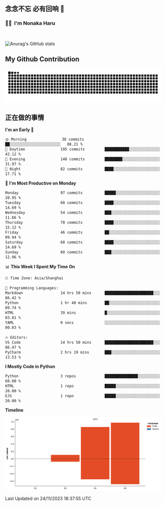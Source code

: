 ## 念念不忘 必有回响  👋
### 👨‍🔧&nbsp;&nbsp;I'm Nonaka Haru

<br>

![Anurag's GitHub stats](https://github-readme-stats.vercel.app/api?username=abinzzz&count_private=true&show_icons=true&theme=tokyonight)


## My Github Contribution
![](https://github.com/abinzzz/abinzzz/blob/output/github-contribution-grid-snake.svg)

## 正在做的事情

<!--START_SECTION:waka-->
**I'm an Early 🐤** 

```text
🌞 Morning                38 commits          ██░░░░░░░░░░░░░░░░░░░░░░░   08.21 % 
🌆 Daytime                195 commits         ███████████░░░░░░░░░░░░░░   42.12 % 
🌃 Evening                148 commits         ████████░░░░░░░░░░░░░░░░░   31.97 % 
🌙 Night                  82 commits          ████░░░░░░░░░░░░░░░░░░░░░   17.71 % 
```
📅 **I'm Most Productive on Monday** 

```text
Monday                   97 commits          █████░░░░░░░░░░░░░░░░░░░░   20.95 % 
Tuesday                  68 commits          ████░░░░░░░░░░░░░░░░░░░░░   14.69 % 
Wednesday                54 commits          ███░░░░░░░░░░░░░░░░░░░░░░   11.66 % 
Thursday                 70 commits          ████░░░░░░░░░░░░░░░░░░░░░   15.12 % 
Friday                   46 commits          ██░░░░░░░░░░░░░░░░░░░░░░░   09.94 % 
Saturday                 68 commits          ████░░░░░░░░░░░░░░░░░░░░░   14.69 % 
Sunday                   60 commits          ███░░░░░░░░░░░░░░░░░░░░░░   12.96 % 
```


📊 **This Week I Spent My Time On** 

```text
🕑︎ Time Zone: Asia/Shanghai

💬 Programming Languages: 
Markdown                 14 hrs 50 mins      ██████████████████████░░░   86.42 % 
Python                   1 hr 40 mins        ██░░░░░░░░░░░░░░░░░░░░░░░   09.74 % 
HTML                     39 mins             █░░░░░░░░░░░░░░░░░░░░░░░░   03.81 % 
YAML                     0 secs              ░░░░░░░░░░░░░░░░░░░░░░░░░   00.03 % 

🔥 Editors: 
VS Code                  14 hrs 50 mins      ██████████████████████░░░   86.47 % 
PyCharm                  2 hrs 19 mins       ███░░░░░░░░░░░░░░░░░░░░░░   13.53 % 
```

**I Mostly Code in Python** 

```text
Python                   3 repos             ███████████████░░░░░░░░░░   60.00 % 
HTML                     1 repo              █████░░░░░░░░░░░░░░░░░░░░   20.00 % 
EJS                      1 repo              █████░░░░░░░░░░░░░░░░░░░░   20.00 % 
```



**Timeline**

![Lines of Code chart](https://raw.githubusercontent.com/abinzzz/abinzzz/main/assets/bar_graph.png)


 Last Updated on 24/11/2023 18:37:55 UTC
<!--END_SECTION:waka-->


